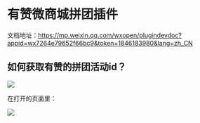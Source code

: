# 有赞微商城拼团插件

文档地址：https://mp.weixin.qq.com/wxopen/plugindevdoc?appid=wx7264e79652f66bc9&token=1846183980&lang=zh_CN

## 如何获取有赞的拼团活动id？

![](https://img.yzcdn.cn/upload_files/2018/08/20/80baf69678f46d6a389e266a3aadd3b2.png)

在打开的页面里：   

![](https://img.yzcdn.cn/upload_files/2018/08/20/f59de76d424deae0708a85c0024f5f07.png)
